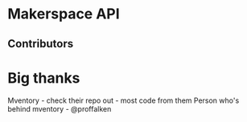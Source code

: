# Makerspace API 

## Contributors

# Big thanks
Mventory - check their repo out - most code from them
Person who's behind mventory - @proffalken